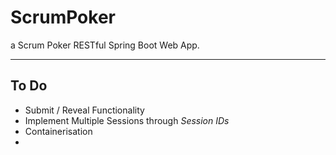 # ScrumPoker

a Scrum Poker RESTful Spring Boot Web App.

---

## To Do

- Submit / Reveal Functionality
- Implement Multiple Sessions through *Session IDs*
- Containerisation
- 